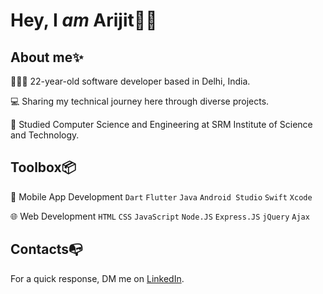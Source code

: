 # Hey, I _am_ Arijit👋🏼 </br>

## About me✨
👨🏻‍💻 22-year-old software developer based in Delhi, India.</br>

💻 Sharing my technical journey here through diverse projects.</br>

📒 Studied Computer Science and Engineering at SRM Institute of Science and Technology. </br>

## Toolbox📦
📱 Mobile App Development `Dart` `Flutter` `Java` `Android Studio` `Swift` `Xcode` 

🌐 Web Development `HTML` `CSS` `JavaScript` `Node.JS` `Express.JS` `jQuery` `Ajax`

## Contacts📭
For a quick response, DM me on [LinkedIn](https://www.linkedin.com/in/arijitpaull/).
